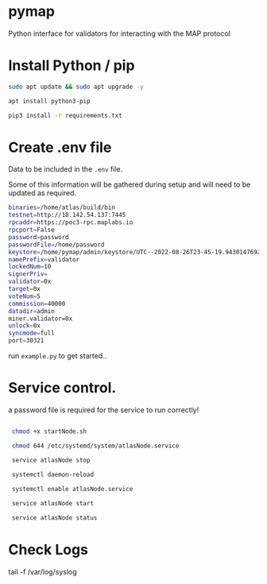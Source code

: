 # pymap

Python interface for validators for interacting with the MAP protocol

# Install Python / pip

```bash
sudo apt update && sudo apt upgrade -y

apt install python3-pip

pip3 install -r requirements.txt
```

# Create .env file

Data to be included in the `.env` file.  

Some of this information will be gathered during setup and will need to be updated as required.


```bash
binaries=/home/atlas/build/bin
testnet=http://18.142.54.137:7445
rpcaddr=https://poc3-rpc.maplabs.io
rpcport=False
password=password
passwordFile=/home/password
keystore=/home/pymap/admin/keystore/UTC--2022-08-26T23-45-19.943014769Z--1234567890abcdef123456
namePrefix=validator
lockedNum=10
signerPriv=
validator=0x
target=0x
voteNum=5
commission=40000
datadir=admin
miner.validator=0x
unlock=0x
syncmode=full
port=30321

```

run `example.py` to get started..


# Service control.


a password file is required for the service to run correctly!


```bash

 chmod +x startNode.sh

 chmod 644 /etc/systemd/system/atlasNode.service

 service atlasNode stop

 systemctl daemon-reload 
 
 systemctl enable atlasNode.service

 service atlasNode start

 service atlasNode status

```
 
# Check Logs
tail -f /var/log/syslog


